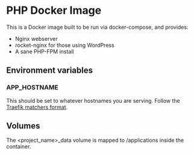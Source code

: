 # PHP Docker Image

This is a Docker image built to be run via docker-compose, and provides:

- Nginx webserver
- rocket-nginx for those using WordPress
- A sane PHP-FPM install

## Environment variables

### APP_HOSTNAME

This should be set to whatever hostnames you are serving. Follow the [Traefik matchers format](https://docs.traefik.io/basics/#matchers).

## Volumes

The <project_name>_data volume is mapped to /applications inside the container.